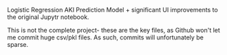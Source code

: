 Logistic Regression AKI Prediction Model + significant UI improvements to the original Jupytr notebook.

This is not the complete project- these are the key files, as Github won't let me commit huge csv/pkl files. As such, commits will unfortunately be sparse.
